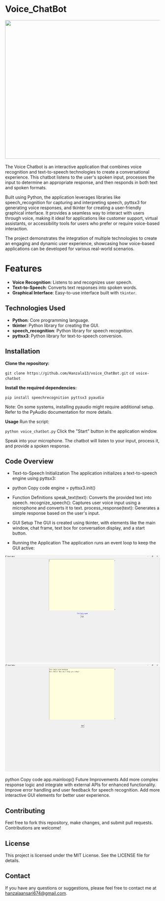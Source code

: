 # Voice_ChatBot
<img src="https://th.bing.com/th/id/R.e3cca23861b57421553758eca8e3ad4f?rik=OHry2Y%2b6lTxZ5g&riu=http%3a%2f%2fwww.pcbackup.it%2fwp-content%2fuploads%2f2021%2f08%2fvoicebot.jpg&ehk=BKrMeXtGbetQdgSf7r2aYQ3wtMSMuuClPSG1VMiYenI%3d&risl=&pid=ImgRaw&r=0" height="450" width="750">

The Voice Chatbot is an interactive application that combines voice recognition and text-to-speech technologies to create a conversational experience. This chatbot listens to the user's spoken input, processes the input to determine an appropriate response, and then responds in both text and spoken formats.

Built using Python, the application leverages libraries like speech_recognition for capturing and interpreting speech, pyttsx3 for generating voice responses, and tkinter for creating a user-friendly graphical interface. It provides a seamless way to interact with users through voice, making it ideal for applications like customer support, virtual assistants, or accessibility tools for users who prefer or require voice-based interaction.

The project demonstrates the integration of multiple technologies to create an engaging and dynamic user experience, showcasing how voice-based applications can be developed for various real-world scenarios.

# Features

- **Voice Recognition**: Listens to and recognizes user speech.
- **Text-to-Speech**: Converts text responses into spoken words.
- **Graphical Interface**: Easy-to-use interface built with `tkinter`.

## Technologies Used

- **Python**: Core programming language.
- **tkinter**: Python library for creating the GUI.
- **speech_recognition**: Python library for speech recognition.
- **pyttsx3**: Python library for text-to-speech conversion.

## Installation

**Clone the repository:**

   `git clone https://github.com/Hanzala13/voice_ChatBot.git`
   `cd voice-chatbot`

**Install the required dependencies:**

`pip install speechrecognition pyttsx3 pyaudio`

Note: On some systems, installing pyaudio might require additional setup. Refer to the PyAudio documentation for more details.

**Usage**
Run the script:


`python voice_chatbot.py`
Click the "Start" button in the application window.

Speak into your microphone. The chatbot will listen to your input, process it, and provide a spoken response.

## Code Overview
- Text-to-Speech Initialization
The application initializes a text-to-speech engine using pyttsx3:

- python
Copy code
engine = pyttsx3.init()

- Function Definitions
speak_text(text): Converts the provided text into speech.
recognize_speech(): Captures user voice input using a microphone and converts it to text.
process_response(text): Generates a simple response based on the user's input.

- GUI Setup
The GUI is created using tkinter, with elements like the main window, chat frame, text box for conversation display, and a start button.

- Running the Application
The application runs an event loop to keep the GUI active:

<img src="GUI of App.png" height="350" width="750">

<img src="Chat_Response.png" height="350" width="750">

python
Copy code
app.mainloop()
Future Improvements
Add more complex response logic and integrate with external APIs for enhanced functionality.
Improve error handling and user feedback for speech recognition.
Add more interactive GUI elements for better user experience.

## Contributing
Feel free to fork this repository, make changes, and submit pull requests. Contributions are welcome!

## License
This project is licensed under the MIT License. See the LICENSE file for details.

## Contact
If you have any questions or suggestions, please feel free to contact me at hanzalaansari674@gmail.com.


